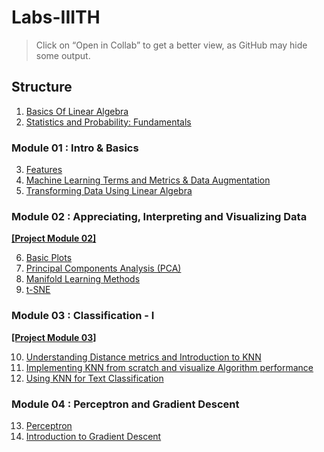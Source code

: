 # Labs-IIITH

> Click on “Open in Collab” to get a better view, as GitHub may hide some output.

## Structure

1. [Basics Of Linear Algebra](https://github.com/PranavReddyy/Labs-IIITH/blob/main/%5B1%5D%20Basics%20of%20Linear%20Algebra.ipynb)
2. [Statistics and Probability: Fundamentals](https://github.com/PranavReddyy/Labs-IIITH/blob/main/%5B2%5D_Probability_Primer.ipynb) 

### Module 01 : Intro & Basics
3. [Features](https://github.com/PranavReddyy/Labs-IIITH/blob/main/%5B3%5D_AIML_Module_01_Lab_01_Features.ipynb)
4. [Machine Learning Terms and Metrics & Data Augmentation](https://github.com/PranavReddyy/Labs-IIITH/blob/main/%5B4%5D_AIML_Module_01_Lab_02_Machine_Learning_terms_and_metrics_%26_Data_Augmentation.ipynb)
5. [Transforming Data Using Linear Algebra](https://github.com/PranavReddyy/Labs-IIITH/blob/main/%5B5%5D_AIML_Module_01_Lab_03_Transforming_data_using_linear_algebra.ipynb)

### Module 02 : Appreciating, Interpreting and Visualizing Data
**[[Project Module 02]](https://github.com/PranavReddyy/Labs-IIITH/blob/main/Projects/AIML_Module_02_Project_2024.ipynb)**

6. [Basic Plots](https://github.com/PranavReddyy/Labs-IIITH/blob/main/%5B6%5D_AIML_Module_02_Lab_01_Basic_Plots.ipynb)
7. [Principal Components Analysis (PCA)](https://github.com/PranavReddyy/Labs-IIITH/blob/main/%5B7%5D_AIML_Module_02_Lab_02_Principal_Components_Analysis_(PCA).ipynb)
8. [Manifold Learning Methods](https://github.com/PranavReddyy/Labs-IIITH/blob/main/%5B8%5D_AIML_Module_02_Lab_03_Manifold_Learning_Methods.ipynb)
9. [t-SNE](https://github.com/PranavReddyy/Labs-IIITH/blob/main/%5B9%5D_AIML_Module_02_Lab_04_t-SNE.ipynb)

### Module 03 : Classification - I
**[[Project Module 03]](https://github.com/PranavReddyy/Labs-IIITH/blob/main/Projects/AIML_Module_03_Project_2024.ipynb)**

10. [Understanding Distance metrics and Introduction to KNN](https://github.com/PranavReddyy/Labs-IIITH/blob/main/%5B10%5D_AIML_Module_03_Lab_01_Understanding_Distance_metrics_and_Introduction_to_KNN.ipynb)
11. [Implementing KNN from scratch and visualize Algorithm performance](https://github.com/PranavReddyy/Labs-IIITH/blob/main/%5B11%5D_AIML_Module_03_Lab_02_Implementing_KNN_from_scratch_and_visualize_Algorithm_performance.ipynb)
12. [Using KNN for Text Classification](https://github.com/PranavReddyy/Labs-IIITH/blob/main/%5B12%5D_AIML_Module_03_Lab_03_Using_KNN_for_Text_Classification.ipynb)

### Module 04 : Perceptron and Gradient Descent
13. [Perceptron](https://github.com/PranavReddyy/Labs-IIITH/blob/main/%5B13%5D_AIML_Module_04_Lab_01_Perceptron_and_Gradient_Descent.ipynb)
14. [Introduction to Gradient Descent](https://github.com/PranavReddyy/Labs-IIITH/blob/main/%5B14%5D_AIML_Module_04_Lab_02_Introduction_to_Gradient_Descent.ipynb)
